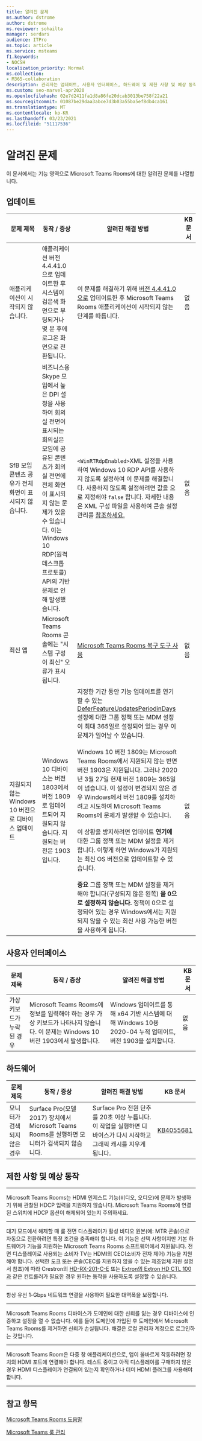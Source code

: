 ```yaml
---
title: 알려진 문제
ms.author: dstrome
author: dstrome
ms.reviewer: sohailta
manager: serdars
audience: ITPro
ms.topic: article
ms.service: msteams
f1.keywords:
- NOCSH
localization_priority: Normal
ms.collection:
- M365-collaboration
description: 관리자는 업데이트, 사용자 인터페이스, 하드웨어 및 제한 사항 및 예상 동작을 포함하여 Microsoft Teams Rooms에 대해 알려진 문제 목록에 대해 배울 수 있습니다.
ms.custom: seo-marvel-apr2020
ms.openlocfilehash: 02e7d2411fa1d8a86fe20dcab3013be758f22a21
ms.sourcegitcommit: 01087be29daa3abce7d3b03a55ba5ef8db4ca161
ms.translationtype: MT
ms.contentlocale: ko-KR
ms.lasthandoff: 03/23/2021
ms.locfileid: "51117536"
---
```

# <a name="known-issues"></a>알려진 문제 
 
이 문서에서는 기능 영역으로 Microsoft Teams Rooms에 대한 알려진 문제를 나열합니다.
<!-- If we get word that one of these issues no longer applies, contact meerak@microsoft.com or msmets@microsoft.com and let them know to EoL the corresponding KB  -->

<a name="update"> </a>  
## <a name="update"></a>업데이트 

| 문제 제목 |  동작 \/ 증상 | 알려진 해결 방법 | KB 문서 |
|  ---        |      ---             |   ---            | --- |
| 애플리케이션이 시작되지 않습니다. |  애플리케이션 버전 4.4.41.0으로 업데이트한 후 시스템이 검은색 화면으로 부팅되거나 몇 분 후에 로그온 화면으로 전환됩니다. | 이 문제를 해결하기 위해 [버전 4.4.41.0으로](/microsoftteams/troubleshoot/teams-administration/teams-rooms-app-wont-start-after-update) 업데이트한 후 Microsoft Teams Rooms 애플리케이션이 시작되지 않는 단계를 따릅니다.  | 없음 |
|  SfB 모임 콘텐츠 공유가 전체 화면이 표시되지 않습니다.         |    비즈니스용 Skype 모임에서 높은 DPI 설정을 사용하여 회의실 전면이 표시되는 회의실은 모임에 공유된 콘텐츠가 회의실 전면에 전체 화면이 표시되지 않는 문제가 있을 수 있습니다. 이는 Windows 10 RDP(원격 데스크톱 프로토콜) API의 기반 문제로 인해 발생했습니다. | `<WinRTRdpEnabled>`XML 설정을 사용하여 Windows 10 RDP API를 사용하지 않도록 설정하여 이 문제를 해결합니다. 사용하지 않도록 설정하려면 값을 으로 지정해야 `false` 합니다. 자세한 내용은 XML 구성 파일을 사용하여 콘솔 설정 관리를 [참조하세요.](xml-config-file.md#manage-console-settings-with-an-xml-configuration-file) | 없음 |
|  최신 앱         |    Microsoft Teams Rooms 콘솔에는 "시스템 구성이 최신" 오류가 표시됩니다.                |   [Microsoft Teams Rooms 복구 도구 사용](recovery-tool.md)             |  없음 |
|  지원되지 않는 Windows 10 버전으로 디바이스 업데이트   |    Windows 10 디바이스는 버전 1803에서 버전 1809로 업데이트되어 지원되지 않습니다. 지원되는 버전은 1903입니다. |   지정한 기간 동안 기능 업데이트를 연기할 수 있는 [DeferFeatureUpdatesPeriodinDays](/windows/deployment/update/waas-configure-wufb) 설정에 대한 그룹 정책 또는 MDM 설정이 최대 365일로 설정되어 있는 경우 이 문제가 일어날 수 있습니다. <br><br> Windows 10 버전 1809는 Microsoft Teams Rooms에서 지원되지 않는 반면 버전 1903은 지원됩니다. 그러나 2020년 3월 27일 현재 버전 1809는 365일이 넘습니다. 이 설정이 변경되지 않은 경우 Windows에서 버전 1809를 설치하려고 시도하여 Microsoft Teams Rooms에 문제가 발생할 수 있습니다.<br><br>이 상황을 방지하려면 업데이트 **연기에** 대한 그룹 정책 또는 MDM 설정을 제거합니다. 이렇게 하면 Windows가 지원되는 최신 OS 버전으로 업데이트할 수 있습니다. <br><br>**중요** 그룹 정책 또는 MDM  설정을 제거해야 합니다(구성되지 않은 왼쪽) **을 0으로 설정하지 않습니다.** 정책이 0으로 설정되어 있는 경우 Windows에서는 지원되지 않을 수 있는 최신 사용 가능한 버전을 사용하게 됩니다. |  없음 |



<a name="OS-conflicts"> </a>  
## <a name="user-interface"></a>사용자 인터페이스 

| 문제 제목 |  동작 \/ 증상 | 알려진 해결 방법 | KB 문서 |
|  ---        |      ---             |   ---            | --- |
|가상 키보드가 누락된 경우   | Microsoft Teams Rooms에 정보를 입력해야 하는 경우 가상 키보드가 나타나지 않습니다. 이 문제는 Windows 10 버전 1903에서 발생합니다. | Windows 업데이트를 통해 x64 기반 시스템에 대해 Windows 10용 2020-04 누적 업데이트, 버전 1903을 설치합니다.  | 없음 | 

<a name="Hardware"> </a>  
## <a name="hardware"></a>하드웨어

| 문제 제목 |  동작 \/ 증상 | 알려진 해결 방법 | KB 문서 |
|  ---        |      ---             |   ---            |   --- |
| 모니터가 검색되지 않은 경우 | Surface Pro(모델 2017) 장치에서 Microsoft Teams Rooms를 실행하면 모니터가 검색되지 않습니다. |  Surface Pro 전원 단추를 20초 이상 누릅니다. 이 작업을 실행하면 디바이스가 다시 시작하고 그래픽 캐시를 지우게 됩니다. |[KB4055681](https://support.microsoft.com/help/4055681/monitors-are-not-detected-when-you-run-skype-room-systems-on-a-surface)       | 

<a name="Limits"> </a>
## <a name="limitations-and-expected-behaviors"></a>제한 사항 및 예상 동작

***

Microsoft Teams Rooms는 HDMI 인제스트 기능(비디오, 오디오)에 문제가 발생하기 위해 관찰된 HDCP 입력을 지원하지 않습니다. Microsoft Teams Rooms에 연결된 스위치에 HDCP 옵션이 해제되어 있는지 주의하세요. 

***

대기 모드에서 해제할 때 룸 전면 디스플레이가 활성 비디오 원본(예: MTR 콘솔)으로 자동으로 전환하려면 특정 조건을 충족해야 합니다. 이 기능은 선택 사항이지만 기본 하드웨어가 기능을 지원하는 Microsoft Teams Rooms 소프트웨어에서 지원됩니다. 전면 디스플레이로 사용되는 소비자 TV는 HDMI의 CEC(소비자 전자 제어) 기능을 지원해야 합니다.  선택한 도크 또는 콘솔(CEC를 지원하지 않을 수 있는 제조업체 지원 설명서 참조)에 따라 Crestron의 [HD-RX-201-C-E](https://www.crestron.com/Products/Video/HDMI-Solutions/HDMI-Extenders/HD-RX-201-C-E) 또는 [Extron의 Extron HD CTL 100과](https://www.extron.com/article/hdctl100ad) 같은 컨트롤러가 필요한 경우 원하는 동작을 사용하도록 설정할 수 있습니다. 

***

항상 유선 1-Gbps 네트워크 연결을 사용하여 필요한 대역폭을 보장합니다. 

***

Microsoft Teams Rooms 디바이스가 도메인에 대한 신뢰를 잃는 경우 디바이스에 인증하고 설정을 열 수 없습니다. 예를 들어 도메인에 가입된 후 도메인에서 Microsoft Teams Rooms를 제거하면 신뢰가 손실됩니다. 해결은 로컬 관리자 계정으로 로그인하는 것입니다. 
***
Microsoft Teams Room은 다중 창 애플리케이션으로, 앱이 올바르게 작동하려면 장치의 HDMI 포트에 연결해야 합니다. 테스트 중이고 아직 디스플레이를 구매하지 않은 경우 HDMI 디스플레이가 연결되어 있는지 확인하거나 더미 HDMI 플러그를 사용해야 합니다.
***
<a name="See"> </a>  
## <a name="see-also"></a>참고 항목

[Microsoft Teams Rooms 도움말](https://support.office.com/article/Skype-Room-Systems-version-2-help-e667f40e-5aab-40c1-bd68-611fe0002ba2)

[Microsoft Teams 룸 관리](rooms-manage.md)